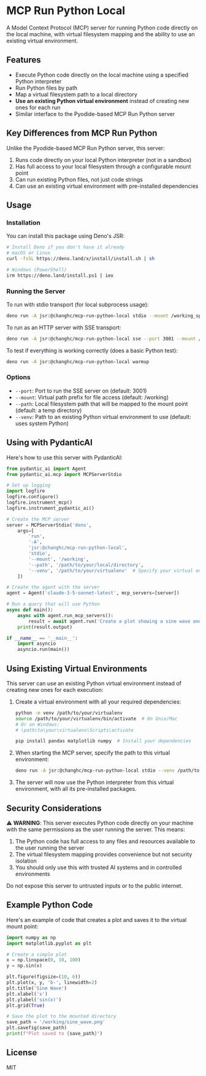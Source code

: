 # MCP Run Python Local

A Model Context Protocol (MCP) server for running Python code directly on the local machine, with virtual filesystem mapping and the ability to use an existing virtual environment.

## Features

- Execute Python code directly on the local machine using a specified Python interpreter
- Run Python files by path
- Map a virtual filesystem path to a local directory
- **Use an existing Python virtual environment** instead of creating new ones for each run
- Similar interface to the Pyodide-based MCP Run Python server

## Key Differences from MCP Run Python

Unlike the Pyodide-based MCP Run Python server, this server:

1. Runs code directly on your local Python interpreter (not in a sandbox)
2. Has full access to your local filesystem through a configurable mount point
3. Can run existing Python files, not just code strings
4. Can use an existing virtual environment with pre-installed dependencies

## Usage

### Installation

You can install this package using Deno's JSR:

```bash
# Install Deno if you don't have it already
# macOS or Linux
curl -fsSL https://deno.land/x/install/install.sh | sh

# Windows (PowerShell)
irm https://deno.land/install.ps1 | iex
```

### Running the Server

To run with stdio transport (for local subprocess usage):

```bash
deno run -A jsr:@changhc/mcp-run-python-local stdio --mount /working_space --path /path/to/your/local/directory --venv /path/to/your/virtualenv
```

To run as an HTTP server with SSE transport:

```bash
deno run -A jsr:@changhc/mcp-run-python-local sse --port 3001 --mount /working_space --path /path/to/your/local/directory --venv /path/to/your/virtualenv
```

To test if everything is working correctly (does a basic Python test):

```bash
deno run -A jsr:@changhc/mcp-run-python-local warmup
```

### Options

- `--port`: Port to run the SSE server on (default: 3001)
- `--mount`: Virtual path prefix for file access (default: /working)
- `--path`: Local filesystem path that will be mapped to the mount point (default: a temp directory)
- `--venv`: Path to an existing Python virtual environment to use (default: uses system Python)

## Using with PydanticAI

Here's how to use this server with PydanticAI:

```python
from pydantic_ai import Agent
from pydantic_ai.mcp import MCPServerStdio

# Set up logging
import logfire
logfire.configure()
logfire.instrument_mcp()
logfire.instrument_pydantic_ai()

# Create the MCP server
server = MCPServerStdio('deno',
    args=[
        'run',
        '-A',
        'jsr:@changhc/mcp-run-python-local',
        'stdio',
        '--mount', '/working',
        '--path', '/path/to/your/local/directory',
        '--venv', '/path/to/your/virtualenv'  # Specify your virtual environment
    ])

# Create the agent with the server
agent = Agent('claude-3-5-sonnet-latest', mcp_servers=[server])

# Run a query that will use Python
async def main():
    async with agent.run_mcp_servers():
        result = await agent.run('Create a plot showing a sine wave and save it to a file')
    print(result.output)

if __name__ == '__main__':
    import asyncio
    asyncio.run(main())
```

## Using Existing Virtual Environments

This server can use an existing Python virtual environment instead of creating new ones for each execution:

1. Create a virtual environment with all your required dependencies:
   ```bash
   python -m venv /path/to/your/virtualenv
   source /path/to/your/virtualenv/bin/activate  # On Unix/Mac
   # Or on Windows:
   # \path\to\your\virtualenv\Scripts\activate
   
   pip install pandas matplotlib numpy  # Install your dependencies
   ```

2. When starting the MCP server, specify the path to this virtual environment:
   ```bash
   deno run -A jsr:@changhc/mcp-run-python-local stdio --venv /path/to/your/virtualenv
   ```

3. The server will now use the Python interpreter from this virtual environment, with all its pre-installed packages.

## Security Considerations

⚠️ **WARNING**: This server executes Python code directly on your machine with the same permissions as the user running the server. This means:

1. The Python code has full access to any files and resources available to the user running the server
2. The virtual filesystem mapping provides convenience but not security isolation
3. You should only use this with trusted AI systems and in controlled environments

Do not expose this server to untrusted inputs or to the public internet.

## Example Python Code

Here's an example of code that creates a plot and saves it to the virtual mount point:

```python
import numpy as np
import matplotlib.pyplot as plt

# Create a simple plot
x = np.linspace(0, 10, 100)
y = np.sin(x)

plt.figure(figsize=(10, 6))
plt.plot(x, y, 'b-', linewidth=2)
plt.title('Sine Wave')
plt.xlabel('x')
plt.ylabel('sin(x)')
plt.grid(True)

# Save the plot to the mounted directory
save_path = '/working/sine_wave.png'
plt.savefig(save_path)
print(f"Plot saved to {save_path}")
```

## License

MIT